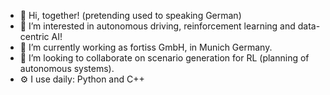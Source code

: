 - 👋 Hi, together! (pretending used to speaking German)
- 👀 I’m interested in autonomous driving, reinforcement learning and data-centric AI!
- 🌱 I’m currently working as fortiss GmbH, in Munich Germany.
- 💞️ I’m looking to collaborate on scenario generation for RL (planning of autonomous systems).
- ⚙️ I use daily: Python  and C++ 

<!---
CesarLiu/CesarLiu is a ✨ special ✨ repository because its `README.md` (this file) appears on your GitHub profile.
You can click the Preview link to take a look at your changes.
--->
